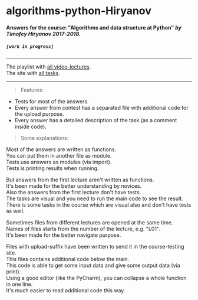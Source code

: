 # algorithms-python-Hiryanov
#### Answers for the course: "Algorithms and data structure at Python" _____by Timofey Hiryanov 2017-2018._____
##### `[work in progress]`
***
The playlist with [all video-lectures](https://www.youtube.com/watch?v=KdZ4HF1SrFs&list=PLRDzFCPr95fK7tr47883DFUbm4GeOjjc0).  
The site with [all tasks](http://judge.mipt.ru/mipt_cs_on_python3/).
***
>Features:
- Tests for most of the answers.
- Every answer from contest has a separated file with additional code for the upload purpose.
- Every answer has a detailed description of the task (as a comment inside code).

>Some explanations:

Most of the answers are written as functions.  
You can put them in another file as module.  
Tests use answers as modules (via import).  
Tests is printing results when running.

But answers from the first lecture aren't written as functions.  
It's been made for the better understanding by novices.  
Also the answers from the first lecture don't have tests.  
The tasks are visual and you need to run the main code to see the result.  
There is some tasks in the course which are visual also and don't have tests as well.

Sometimes files from different lectures are opened at the same time.  
Names of files starts from the number of the lecture, e.g. "L01".  
It's been made for the better navigate purpose.

Files with upload-suffix have been written to send it in the course-testing site.  
This files contains additional code below the main.  
This code is able to get some input data and give some output data (via print).  
Using a good editor (like the PyCharm), you can collapse a whole function in one line.  
It's much easier to read additional code this way.